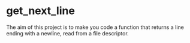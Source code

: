 # get_next_line

The aim of this project is to make you code a function that returns a line ending with a newline, read from a file descriptor.
